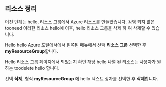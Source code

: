 ## <a name="clean-up-resources"></a>리소스 정리

이전 단계는 hello, 리소스 그룹에서 Azure 리소스를 만들었습니다. 감염 되지 않은 tooneed 이러한 리소스 hello에 이후, hello 리소스 그룹을 삭제 하 여 삭제할 수 있습니다.
 
Hello hello Azure 포털에서에서 왼쪽된 메뉴에서 선택 **리소스 그룹** 선택한 후 **myResourceGroup**합니다.

Hello 리소스 그룹 페이지에서 되었는지 확인 해당 hello 나열 된 리소스는 사용자가 원하는 toodelete hello 합니다.

선택 **삭제**, 형식 **myResourceGroup** 에 hello 텍스트 상자를 선택한 후 **삭제**합니다.
